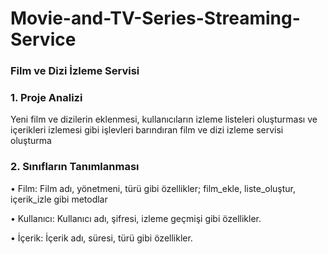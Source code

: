 # Movie-and-TV-Series-Streaming-Service
### Film ve Dizi İzleme Servisi

### 1. Proje Analizi

Yeni film ve dizilerin eklenmesi, kullanıcıların izleme listeleri oluşturması ve içerikleri izlemesi gibi işlevleri barındıran film ve dizi izleme servisi oluşturma 

### 2. Sınıfların Tanımlanması

•  Film: Film adı, yönetmeni, türü gibi özellikler; film_ekle, liste_oluştur, içerik_izle gibi metodlar

•  Kullanıcı: Kullanıcı adı, şifresi, izleme geçmişi gibi özellikler.

•  İçerik: İçerik adı, süresi, türü gibi özellikler.
